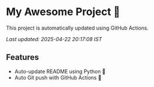# My Awesome Project 🚀

This project is automatically updated using GitHub Actions.

_Last updated: 2025-04-22 20:17:08 IST_

## Features
- Auto-update README using Python 🐍
- Auto Git push with GitHub Actions 🤖
